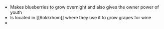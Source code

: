 - Makes blueberries to grow overnight and also gives the owner power of youth
- Is located in [[Rokkrhom]] where they use it to grow grapes for wine
-
